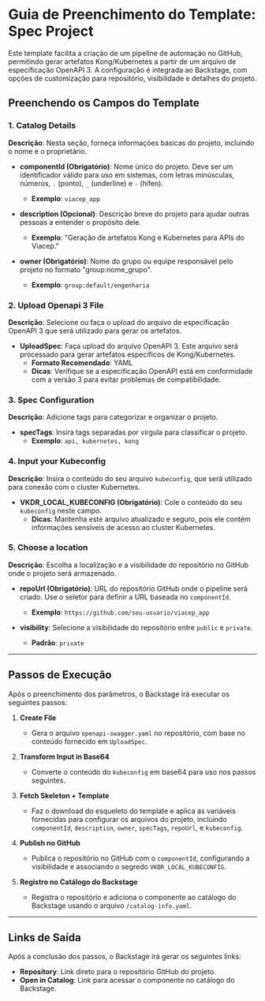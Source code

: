 # **Guia de Preenchimento do Template: Spec Project**

Este template facilita a criação de um pipeline de automação no GitHub, permitindo gerar artefatos Kong/Kubernetes a partir de um arquivo de especificação OpenAPI 3. A configuração é integrada ao Backstage, com opções de customização para repositório, visibilidade e detalhes do projeto.

## **Preenchendo os Campos do Template**

### 1. **Catalog Details**
   **Descrição**: Nesta seção, forneça informações básicas do projeto, incluindo o nome e o proprietário.

   - **componentId (Obrigatório)**: Nome único do projeto. Deve ser um identificador válido para uso em sistemas, com letras minúsculas, números, `.` (ponto), `_` (underline) e `-` (hífen).
     - **Exemplo**: `viacep_app`

   - **description (Opcional)**: Descrição breve do projeto para ajudar outras pessoas a entender o propósito dele.
     - **Exemplo**: "Geração de artefatos Kong e Kubernetes para APIs do Viacep."

   - **owner (Obrigatório)**: Nome do grupo ou equipe responsável pelo projeto no formato "group:nome_grupo".
     - **Exemplo**: `group:default/engenharia`

### 2. **Upload Openapi 3 File**
   **Descrição**: Selecione ou faça o upload do arquivo de especificação OpenAPI 3 que será utilizado para gerar os artefatos.

   - **UploadSpec**: Faça upload do arquivo OpenAPI 3. Este arquivo será processado para gerar artefatos específicos de Kong/Kubernetes.
     - **Formato Recomendado**: YAML
     - **Dicas**: Verifique se a especificação OpenAPI está em conformidade com a versão 3 para evitar problemas de compatibilidade.

### 3. **Spec Configuration**
   **Descrição**: Adicione tags para categorizar e organizar o projeto.

   - **specTags**: Insira tags separadas por vírgula para classificar o projeto.
     - **Exemplo**: `api, kubernetes, kong`

### 4. **Input your Kubeconfig**
   **Descrição**: Insira o conteúdo do seu arquivo `kubeconfig`, que será utilizado para conexão com o cluster Kubernetes.

   - **VKDR_LOCAL_KUBECONFIG (Obrigatório)**: Cole o conteúdo do seu `kubeconfig` neste campo. 
     - **Dicas**: Mantenha este arquivo atualizado e seguro, pois ele contém informações sensíveis de acesso ao cluster Kubernetes.

### 5. **Choose a location**
   **Descrição**: Escolha a localização e a visibilidade do repositório no GitHub onde o projeto será armazenado.

   - **repoUrl (Obrigatório)**: URL do repositório GitHub onde o pipeline será criado. Use o seletor para definir a URL baseada no `componentId`.
     - **Exemplo**: `https://github.com/seu-usuario/viacep_app`

   - **visibility**: Selecione a visibilidade do repositório entre `public` e `private`.
     - **Padrão**: `private`

---

## **Passos de Execução**

Após o preenchimento dos parâmetros, o Backstage irá executar os seguintes passos:

1. **Create File**
   - Gera o arquivo `openapi-swagger.yaml` no repositório, com base no conteúdo fornecido em `UploadSpec`.

2. **Transform Input in Base64**
   - Converte o conteúdo do `kubeconfig` em base64 para uso nos passos seguintes.

3. **Fetch Skeleton + Template**
   - Faz o download do esqueleto do template e aplica as variáveis fornecidas para configurar os arquivos do projeto, incluindo `componentId`, `description`, `owner`, `specTags`, `repoUrl`, e `kubeconfig`.

4. **Publish no GitHub**
   - Publica o repositório no GitHub com o `componentId`, configurando a visibilidade e associando o segredo `VKDR_LOCAL_KUBECONFIG`.

5. **Registro no Catálogo do Backstage**
   - Registra o repositório e adiciona o componente ao catálogo do Backstage usando o arquivo `/catalog-info.yaml`.

---

## **Links de Saída**

Após a conclusão dos passos, o Backstage irá gerar os seguintes links:

- **Repository**: Link direto para o repositório GitHub do projeto.
- **Open in Catalog**: Link para acessar o componente no catálogo do Backstage.


